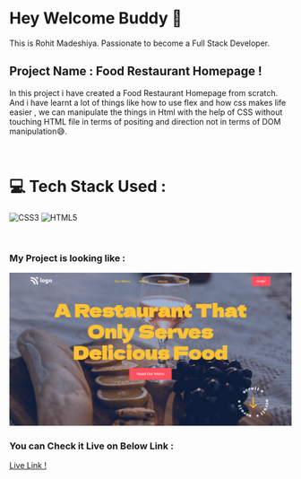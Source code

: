 # Hey Welcome Buddy 👋

This is Rohit Madeshiya. Passionate to become a Full Stack Developer.

## Project Name : **Food Restaurant Homepage !**

In this project i have created a Food Restaurant Homepage from scratch. And i have learnt a lot of things like how to use flex and how css makes life easier , we can manipulate the things in Html with the help of CSS without touching HTML file in terms of positing and direction not in terms of DOM manipulation😅.

</br>

# 💻 Tech Stack Used :

![CSS3](https://img.shields.io/badge/css3-%231572B6.svg?style=for-the-badge&logo=css3&logoColor=white) ![HTML5](https://img.shields.io/badge/html5-%23E34F26.svg?style=for-the-badge&logo=html5&logoColor=white)

</br>

### My Project is looking like :

![Web Site Image](./assets/screencapture-food-restaurant-home-page-netlify-app-2022-07-31-19_35_10.png)

### You can Check it Live on Below Link :

[Live Link !](https://food-restaurant-home-page.netlify.app/)
